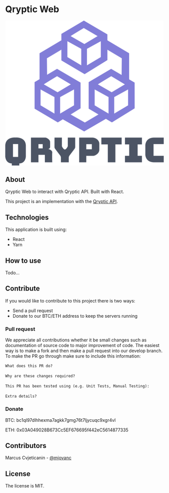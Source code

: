 # Qryptic Web

![alt text](qryptic-logo.png "Qryptic")

## About
Qryptic Web to interact with Qryptic API. Built with React.

This project is an implementation with the [Qryptic API](https://github.com/mjovanc/qryptic).

## Technologies

This application is built using:

- React
- Yarn

## How to use

Todo...

## Contribute

If you would like to contribute to this project there is two ways:

- Send a pull request
- Donate to our BTC/ETH address to keep the servers running

### Pull request

We appreciate all contributions whether it be small changes such as documentation of source code to major improvement of code. The easiest way is to make a fork and then make a pull request into our develop branch. To make the PR go through make sure to include this information:

```
What does this PR do?

Why are these changes required?

This PR has been tested using (e.g. Unit Tests, Manual Testing):

Extra details?
```

### Donate

BTC: bc1ql97dlhhexma7agkk7gmg76t7ljycuqc9xgr4vl

ETH: 0x03A049028B673Cc5EF676695f442eC5614877335

## Contributors

Marcus Cvjeticanin - [@mjovanc](https://github.com/mjovanc)

## License

The license is MIT.
